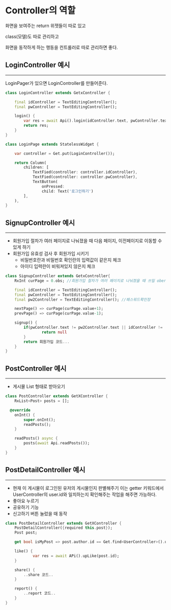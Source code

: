# Controller의 역할

화면을 보여주는 return 위젯들이 따로 있고

class(모델)도 따로 관리하고

화면을 동작하게 하는 행동을 컨트롤러로 따로 관리하면 좋다.

## LoginController 예시

---

LoginPager가 있으면 LoginController를 만들어준다.

```dart
class LoginController extends GetxController {

	final idController = TextEditingController();
	final pwController = TextEditingController();

	login() {
		var res = await Api().login(idController.text, pwController.text)
		return res;
	}
}
```

```dart
class LoginPage extends StatelessWidget {

	var controller = Get.put(LoginController());

	return Column(
		children: [
			TextFied(controller: controller.idController),
			TextFied(controller: controller.pwController),
			TextButton(
				onPressed:
				child: Text('로그인하기')
		],
	),
}
```

## SignupController 예시

---

- 회원가입 절차가 여러 페이지로 나눠졌을 때 다음 페이지, 이전페이지로 이동할 수 있게 하기
- 회원가입 유효성 검사 후 회원가입 시키기
  - 비밀번호란과 비밀번호 확인란의 입력값이 같은지 체크
  - 아이디 입력란이 비워져있지 않은지 체크

```dart
class SignupController extends GetxController{
	RxInt curPage = 0.obs; //회원가입 절차가 여러 페이지로 나눠졌을 때 쓰일 oberservable한 변수

	final idController = TextEditingController();
	final pwController = TextEditingController();
	final pw2Controller = TextEditingController(); //패스워드확인창

	nextPage() => curPage(curPage.value+1);
	prevPage() => curPage(curPage.value-1);

	signup() {
		if(pwController.text != pw2Controller.text || idController != '') {
				return null
		}
		return 회원가입 코드...
	}
}
```

## PostController 예시

---

- 게시물 List 형태로 받아오기

```dart
class PostController extends GetXController {
	RxList<Post> posts = [];

  @override
	onInt() {
		super.onInt();
		readPosts();
	}

	readPosts() async {
		posts(await Api.readPosts());
	}
}
```

## PostDetailController 예시

---

- 현재 이 게시물이 로그인된 유저의 게시물인지 판별해주기
  이는 getter 키워드에서 UserController의 user.id와 일치하는지 확인해주는 작업을 해주면 가능하다.
- 좋아요 누르기
- 공유하기 기능
- 신고하기 버튼 눌렀을 때 동작

```dart
class PostDetailController extends GetXController {
	PostDetailController({required this.post});
	Post post;

	get bool isMyPost => post.author.id == Get.find<UserController>().user.id

	like() {
			var res = await APi().upLike(post.id);
	}

	share() {
		..share 코드..
	}

	report() {
		..report 코드..
	}
}
```
